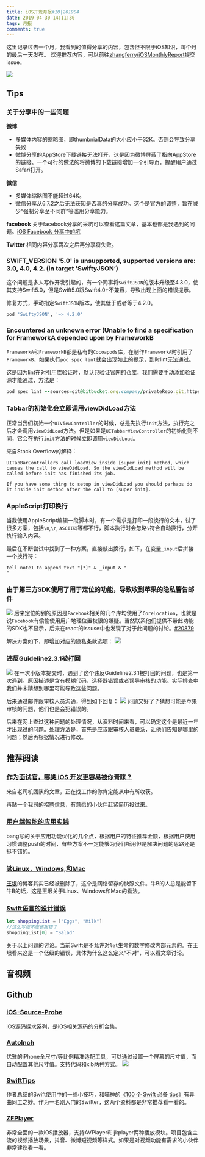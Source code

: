 ```yaml
---
title: iOS开发月报#10|201904
date: 2019-04-30 14:11:30
tags: 月报
comments: true
---
```

这里记录过去一个月，我看到的值得分享的内容，包含但不限于iOS知识，每个月的最后一天发布。
欢迎推荐内容，可以前往[zhangferry/iOSMonthlyReport](https://github.com/zhangferry/iOSMonthlyReport)提交issue。

![](https://raw.githubusercontent.com/zhangferry/Images/master/blog/20190428174837.jpg)
## Tips

### 关于分享中的一些问题
**微博**
* 多媒体内容的缩略图，即thumbnialData的大小应小于32K。否则会导致分享失败
* 微博分享的AppStore下载链接无法打开，这是因为微博屏蔽了指向AppStore的链接。一个可行的做法的将微博的下载链接增加一个引导页，提醒用户通过Safari打开。

**微信**
* 多媒体缩略图不能超过64K。
* 微信分享从6.7.2之后无法获知是否真的分享成功。这个是官方的调整，旨在减少“强制分享至不同群”等滥用分享能力。

**facebook**
关于facebook分享的采坑可以查看这篇文章，基本也都是我遇到的问题。[iOS Facebook 分享中的坑](https://www.jianshu.com/p/0e9c73e310c8)

**Twitter**
相同内容分享两次之后再分享将失败。
### SWIFT_VERSION '5.0' is unsupported, supported versions are: 3.0, 4.0, 4.2. (in target 'SwiftyJSON’)
这个问题是多人写作开发引起的，有一个同事将`SwiftJSON`的版本升级至4.3.0，使其支持Swift5.0，但是Swift5.0跟Swift4.0+不兼容，导致出现上面的错误提示。

修复方式，手动指定`SwiftJSON`版本，使其低于或者等于4.2.0。
```ruby
pod 'SwiftyJSON', '~> 4.2.0'
```
### Encountered an unknown error (Unable to find a specification for FrameworkA depended upon by FrameworkB

`FrameworkA`和`FrameworkB`都是私有的`Cocoapods`库，在制作`FrameworkA`时引用了`FrameworkB`，如果执行`pod spec lint`就会出现如上的提示，到时lint无法通过。

这是因为lint在对引用库验证时，默认只验证官网的仓库，我们需要手动添加验证源才能通过，方法是：
```ruby
pod spec lint --sources=git@bitbucket.org:company/privateRepo.git,https://github.com/CocoaPods/Specs --allow-warnings
```
### Tabbar的初始化会立即调用viewDidLoad方法
正常当我们初始一个`UIViewController`的时候，总是先执行`init`方法，执行完之后才会调用`viewDidLoad`方法。但是如果是`UITabbarViewController`的初始化则不同，它会在执行`init`方法的时候立即调用`viewDidLoad`。

来自Stack Overflow的解释：
```
UITabBarControllers call loadView inside [super init] method, which causes the call to viewDidLoad. So the viewDidLoad method will be called before init has finished its job.

If you have some thing to setup in viewDidLoad you should perhaps do it inside init method after the call to [super init].
```

### AppleScript打印换行
当我使用AppleScript编辑一段脚本时，有一个需求是打印一段换行的文本，试了很多方案，包括`\n`,`\r`, `ASCII码`等都不行，脚本执行时会忽略`\`符合自动换行，分开执行输入内容。

最后在不断尝试中找到了一种方案，直接敲出换行，如下，在变量`_input`后拼接一个换行符：
```AppleScript
tell note1 to append text "[*]" & _input & "
"
```

### 由于第三方SDK使用了用于定位的功能，导致收到苹果的隐私警告邮件
![](https://raw.githubusercontent.com/zhangferry/Images/master/blog/20190428151857.png)
后来定位的到的原因是`Facebook`相关的几个库均使用了`CoreLocation`，也就是说`Facebook`有偷偷使用用户地理位置权限的嫌疑。当然联系他们提供不带此功能的SDK也不显示，后来在react的issuse中也发现了对于此问题的讨论。[#20879](https://github.com/facebook/react-native/issues/20879)

解决方案如下，即增加对应的隐私条款选项：
![](https://raw.githubusercontent.com/zhangferry/Images/master/blog/20190428153423.png)

### 违反Guideline2.3.1被打回
![](https://raw.githubusercontent.com/zhangferry/Images/master/blog/20190430101209.png)
在一次小版本提交时，遇到了这个违反Guideline2.3.1被打回的问题，也是第一次遇到。原因描述是含有模糊代码，选择器错误或者误导审核的功能。实际排查中我们并未猜想到哪里可能导致这些问题。

后来通过邮件跟审核人员沟通，得到如下回复：
![](https://raw.githubusercontent.com/zhangferry/Images/master/blog/20190430103042.png)
问题又好了？猜想可能是苹果审核的问题，他们也是会犯错误的。

后来在网上查过这种问题的处理情况，从资料时间来看，可以确定这个是最近一年才出现过的问题。处理方法是，首先是应该跟审核人员联系，让他们告知是哪里的问题；然后再根据情况进行修改。
## 推荐阅读

### [作为面试官，哪类 iOS 开发更容易被你青睐？](https://mp.weixin.qq.com/s/IpbKUX7562uGA9caYdV-3w)
来自老司机团队的文章，正在找工作的你肯定能从中有所收获。

再贴一个我司的[招聘信息](https://zhangferry.com/2019/04/12/ios-interview/)，有意愿的小伙伴赶紧简历投过来。
### [用户端智能的应用实践](http://blog.cnbang.net/tech/3643/) 
bang写的关于应用功能优化的几个点，根据用户的特征推荐金额，根据用户使用习惯调整push的时间，有些方案不一定能够为我们所用但是解决问题的思路还是挺不错的。

### [谈Linux，Windows,和Mac](http://www.yinwang.org/blog-cn/2013/03/07/linux-windows-mac)
[王垠](http://www.yinwang.org/)的博客其实已经被删除了，这个是网络留存的快照文件。牛B的人总是能留下牛B的话，这是王垠关于Linux、Windows和Mac的看法。

### [Swift语言的设计错误](http://www.yinwang.org/blog-cn/2016/06/06/swift)
```swift
let shoppingList = ["Eggs", "Milk"]
//这么写应不应该报错？
shoppingList[0] = "Salad"
```
关于以上问题的讨论。当前Swift是不允许对`let`生命的数字修改内部元素的。在王垠看来这是一个低级的错误，具体为什么这么定义“不对”，可以看文章讨论。
## 音视频

## Github
### [iOS-Source-Probe](https://github.com/Desgard/iOS-Source-Probe)
iOS源码探求系列，是iOS相关源码的分析合集。

### [AutoInch](https://github.com/lixiang1994/AutoInch)

优雅的iPhone全尺寸/等比例精准适配工具，可以通过设置一个屏幕的尺寸值，而自动配置其他尺寸值。支持代码和xib两种方式。
![](https://raw.githubusercontent.com/zhangferry/Images/master/blog/20190428173326.png)

### [SwiftTips](https://github.com/Luur/SwiftTips)
作者总结的Swift使用中的一些小技巧，和喵神的[《100 个 Swift 必备 tips》](https://leanpub.com/swifter)有异曲同工之妙。作为一名刚入门的Swifter，这两个资料都是非常推荐看一看的。

### [ZFPlayer](https://github.com/renzifeng/ZFPlayer)
非常全面的一款iOS播放器，支持AVPlayer和ijkplayer两种播放模块。项目包含主流的视频播放场景，抖音、微博短视频等样式。如果是对视频功能有需求的小伙伴非常建议看一看。